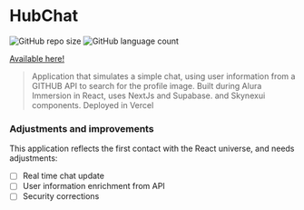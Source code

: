 # HubChat

![GitHub repo size](https://img.shields.io/github/repo-size/iuricode/README-template?style=for-the-badge)
![GitHub language count](https://img.shields.io/github/languages/count/iuricode/README-template?style=for-the-badge)

[Available here!](https://react-form-weld-seven.vercel.app/)

> Application that simulates a simple chat, using user information from a GITHUB API to search for the profile image. 
>Built during Alura Immersion in React, uses NextJs and Supabase. and Skynexui components. 
>Deployed in Vercel

### Adjustments and improvements

This application reflects the first contact with the React universe, and needs adjustments:

- [ ] Real time chat update
- [ ] User information enrichment from API
- [ ] Security corrections